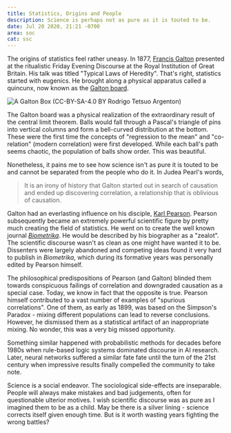 ```yaml
---
title: Statistics, Origins and People
description: Science is perhaps not as pure as it is touted to be.
date: Jul 20 2020, 21:21 -0700
area: soc
cat: ssc
---
```


The origins of statistics feel rather uneasy. In 1877, [Francis Galton](https://en.wikipedia.org/wiki/Francis_Galton)
presented at the ritualistic Friday Evening Discourse at the Royal Institution
of Great Britain. His talk was titled "Typical Laws of Heredity". That's right,
statistics started with eugenics. He brought along a physical apparatus called a
quincunx, now known as the [Galton board](https://en.wikipedia.org/wiki/Bean_machine).

![A Galton Box (CC-BY-SA-4.0 BY Rodrigo Tetsuo Argenton)](https://upload.wikimedia.org/wikipedia/commons/c/c1/Galton_box.jpg)

The Galton board was a physical realization of the extraordinary result of the
central limit theorem. Balls would fall through a Pascal's triangle of pins into
vertical columns and form a bell-curved distribution at the bottom. These were
the first time the concepts of "regression to the mean" and "co-relation"
(modern correlation) were first developed. While each ball's path seems chaotic,
the population of balls show order. This was beautiful.

Nonetheless, it pains me to see how science isn't as pure it is touted to be and
cannot be separated from the people who do it. In Judea Pearl's words,

> It is an irony of history that Galton started out in search of causation and ended up discovering correlation, a relationship that is oblivious of causation.

Galton had an everlasting influence on his disciple, [Karl Pearson](https://en.wikipedia.org/wiki/Karl_Pearson).
Pearson subsequently became an extremely powerful scientific figure by pretty much
creating the field of statistics. He went on to create the well known journal
[_Biometrika_](https://en.wikipedia.org/wiki/Biometrika). He would be described
by his biographer as a "zealot". The scientific discourse wasn't as clean as one
might have wanted it to be. Dissenters were largely abandoned and competing ideas
found it very hard to publish in _Biometrika_, which during its formative years was
personally edited by Pearson himself.

The philosophical predispositions of Pearson (and Galton) blinded them towards
conspicuous failings of correlation and downgraded causation as a special case.
Today, we know in fact that the opposite is true. Pearson himself contributed to
a vast number of examples of "spurious correlations". One of them, as early as
1899, was based on the Simpson's Paradox - mixing different populations can lead
to reverse conclusions. However, he dismissed them as a statistical artifact of
an inappropriate mixing. No wonder, this was a very big missed opportunity.

Something similar happened with probabilistic methods for decades before 1980s
when rule-based logic systems dominated discourse in AI research. Later, neural
networks suffered a similar fate fate until the turn of the 21st century when
impressive results finally compelled the community to take note.

Science is a social endeavor. The sociological side-effects are inseparable.
People will always make mistakes and bad judgements, often for questionable
ulterior motives. I wish scientific discourse was as pure as I imagined them to
be as a child. May be there is a silver lining - science corrects itself given
enough time. But is it worth wasting years fighting the wrong battles?
